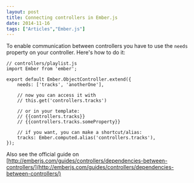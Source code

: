 ```yaml
---
layout: post
title: Connecting controllers in Ember.js
date: 2014-11-16
tags: ["Articles","Ember.js"]
---
```


To enable communication between controllers you have to use the `needs` property on your controller. Here's how to do it:

    // controllers/playlist.js
    import Ember from 'ember';

    export default Ember.ObjectController.extend({
        needs: ['tracks', 'anotherOne'],

        // now you can access it with
        // this.get('controllers.tracks')

        // or in your template:
        // {{controllers.tracks}}
        // {{controllers.tracks.someProperty}}

        // if you want, you can make a shortcut/alias:
        tracks: Ember.computed.alias('controllers.tracks'),
    });

Also see the official guide on [http://emberjs.com/guides/controllers/dependencies-between-controllers/](http://emberjs.com/guides/controllers/dependencies-between-controllers/)